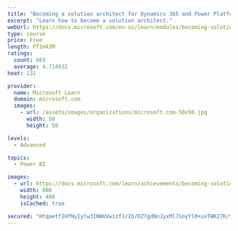 ```yaml
---
title: "Becoming a solution architect for Dynamics 365 and Power Platform"
excerpt: "Learn how to become a solution architect."
webUrl: https://docs.microsoft.com/en-us/learn/modules/becoming-solution-architect/
type: course
price: Free
length: PT1H43M
ratings:
  count: 663
  average: 4.714932
heat: 131

provider:
  name: Microsoft Learn
  domain: microsoft.com
  images:
    - url: /assets/images/organizations/microsoft.com-50x50.jpg
      width: 50
      height: 50

levels:
  - Advanced

topics:
  - Power BI

images:
  - url: https://docs.microsoft.com/learn/achievements/becoming-solution-architect-social.png
    width: 800
    height: 400
    isCached: true

secured: "HtqaetfIHfNyIylw3INWUVwizfJ/Ib/DZ7gdNnJyxMlJSoyYl0+uxTWK27K/tXJlfTWQng9NG7pYG0f1tiU5a/hZxq8wbA70ujxkr5kFNNKFhAITzZ/arZ9/GCMQUxR3ZTu3d2lD6mX6BstkvEvJVJidkkFvsBuKErQcOjNATeHyfGw4aSCJP7VgKFHCO0QPMvBZWo0XuIXOGxQfC6DHmUnA0DEKxDEf3fL1MxjH/GTHs3PtYyQbHMK5zU06cS4ZlHucAaFYwEIs6z+6b0El+0sQsfxr1FL5y7Fa0Wom/vwc75VCUXH+KbKpU7dsbgAdxJjsBBUlti9ei2QiNMtvIhhV6D872alye4YRYUewMpqBSDoniIucjnoavtU1bWwndHLR58aJkQi+Tf+8uzQJKsf9RRQZgON9HttXPBm9QKc=;SIoteg7fWVLdGoSDceZQQA=="
---
```


